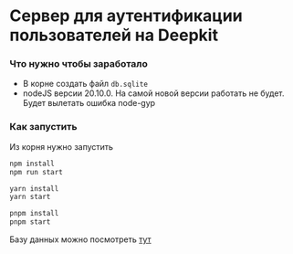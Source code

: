 # Сервер для аутентификации пользователей на Deepkit

### Что нужно чтобы заработало
- В корне создать файл `db.sqlite`
- nodeJS версии 20.10.0.
На самой новой версии работать не будет. Будет вылетать ошибка node-gyp

### Как запустить

Из корня нужно запустить
```bash
npm install
npm run start

yarn install
yarn start

pnpm install
pnpm start
```

Базу данных можно посмотреть [тут](http://localhost:8080/_debug/#/database/default/user)